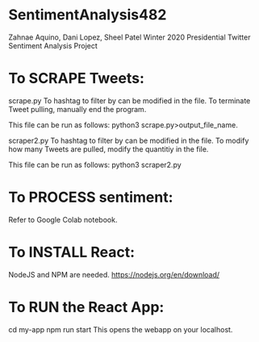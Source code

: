 # SentimentAnalysis482

Zahnae Aquino, Dani Lopez, Sheel Patel
Winter 2020 
Presidential Twitter Sentiment Analysis Project

# To SCRAPE Tweets:
scrape.py
To hashtag to filter by can be modified in the file. To terminate Tweet pulling, manually end the program.

This file can be run as follows: python3 scrape.py>output_file_name.

scraper2.py
To hashtag to filter by can be modified in the file. To modify how many Tweets are pulled, modify the quantitiy in the file.

This file can be run as follows: python3 scraper2.py

# To PROCESS sentiment:
Refer to Google Colab notebook. 

# To INSTALL React:
  NodeJS and NPM are needed. 
  https://nodejs.org/en/download/
  
# To RUN the React App: 
  cd my-app
  npm run start 
  This opens the webapp on your localhost. 
